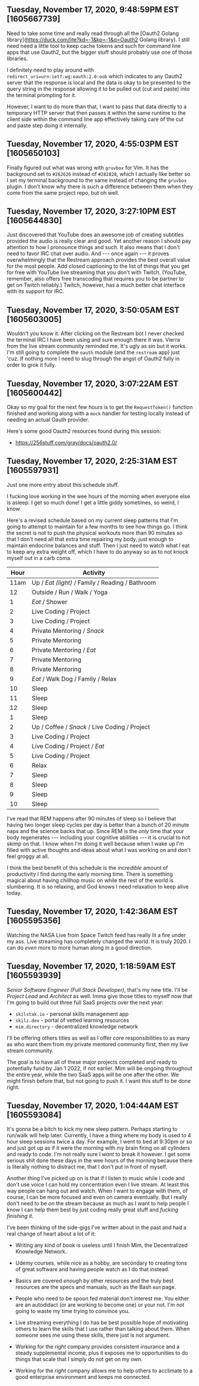 ## Tuesday, November 17, 2020, 9:48:59PM EST [1605667739]

Need to take some time and really read through all the [Oauth2 Golang
library](https://duck.com/lite?kd=-1&kp=-1&q=Oauth2 Golang library). I
still need need a little tool to keep cache tokens and such for command
line apps that use Oauth2, but the bigger stuff should probably use one
of those libraries.

I definitely need to play around with
`redirect_uri=urn:ietf:wg:oauth:2.0:oob` which indicates to any Oauth2
server that the response is local and the data is okay to be presented
to the query string in the response allowing it to be pulled out (cut
and paste) into the terminal prompting for it. 

However, I want to do more than that, I want to pass that data directly
to a temporary HTTP server that then passes it within the same runtime
to the client side within the command line app effectively taking care
of the cut and paste step doing it internally.

## Tuesday, November 17, 2020, 4:55:03PM EST [1605650103]

Finally figured out what was wrong with `gruvbox` for Vim. It has the
background set to `#262626` instead of `#282828`, which I actually like
better so I set my terminal background to the same instead of changing
the `gruvbox` plugin. I don't know why there is such a difference
between them when they come from the same project repo, but oh well.

## Tuesday, November 17, 2020, 3:27:10PM EST [1605644830]

Just discovered that YouTube does an awesome job of creating subtitles
provided the audio is really clear and good. Yet another reason I should
pay attention to how I pronounce things and such. It also means that I
don't need to favor IRC chat over audio. And --- once again --- it
proves overwhelmingly that the Restream approach provides the best
overall value for the most people. Add closed captioning to the list of
things that you get for free with YouTube live streaming that you don't
with Twitch. (YouTube, remember, also offers free transcoding that
requires you to be partner to get on Twitch reliably.) Twitch, however,
has a much better chat interface with its support for IRC. 

## Tuesday, November 17, 2020, 3:50:05AM EST [1605603005]

Wouldn't you know it. After clicking on the Restream bot I never checked
the terminal IRC I have been using and sure enough there it was. Vierra
from the live stream community reminded me. It's ugly as sin but it
works. I'm still going to complete the `oauth` module (and the
`restream` app) just 'cuz. If nothing more I need to slug through the
angst of Oauth2 fully in order to grok it fully.

## Tuesday, November 17, 2020, 3:07:22AM EST [1605600442]

Okay so my goal for the next few hours is to get the `RequestToken()`
function finished and working along with a `mock` handler for testing
locally instead of needing an actual Oauth provider.

Here's some good Oauth2 resources found during this session:

* <https://256stuff.com/gray/docs/oauth2.0/>

## Tuesday, November 17, 2020, 2:25:31AM EST [1605597931]

Just one more entry about this schedule stuff.

I fucking love working in the wee hours of the morning when everyone
else is asleep. I get so much done! I get a little giddy sometimes, so
weird, I know. 

Here's a revised schedule based on my current sleep patterns that I'm
going to attempt to maintain for a few months to see how things go. I
think the secret is not to push the physical workouts more than 90
minutes so that I don't need all that extra time repairing my body, just
enough to maintain endocrine balances and stuff. Then I just need to
watch what I eat to keep any extra weight off, which I have to do anyway
so as to not knock myself out in a carb coma.

Hour|Activity
-|-
11am| Up / *Eat (light)* / Family / Reading / Bathroom
12  | Outside / Run / Walk / Yoga
1   | *Eat* / Shower
2   | Live Coding / Project
3   | Live Coding / Project
4   | Private Mentoring / *Snack*
5   | Private Mentoring
6   | Private Mentoring / *Eat*
7   | Private Mentoring
8   | Private Mentoring
9   | *Eat* / Walk Dog / Family / Relax
10  | Sleep
11  | Sleep
12  | Sleep
1   | Sleep
2   | Up / Coffee / *Snack* / Live Coding / Project
3   | Live Coding / Project
4   | Live Coding / Project / *Eat*
5   | Live Coding / Project
6   | Relax
7   | Sleep
8   | Sleep
9   | Sleep
10  | Sleep

I've read that REM happens after 90 minutes of sleep so I believe that
having two longer sleep cycles per day is better than a bunch of 20
minute naps and the science backs that up. Since REM is the *only* time
that your body regenerates --- including your cognitive abilities --- it
is crucial to not skimp on that. I know when I'm doing it well because
when I wake up I'm filled with active thoughts and ideas about what I
was working on and don't feel groggy at all.

I think the best benefit of this schedule is the *incredible* amount of
productivity I find during the early morning time. There is something
magical about having chillhop music on while the rest of the world is
slumbering. It is so relaxing, and God knows I need relaxation to keep
alive today.

## Tuesday, November 17, 2020, 1:42:36AM EST [1605595356]

Watching the NASA Live from Space Twitch feed has really lit a fire
under my ass. Live streaming has completely changed the world. It is
truly 2020. I can do *even* more to more human along in a good
direction.

## Tuesday, November 17, 2020, 1:18:59AM EST [1605593939]

*Senior Software Engineer (Full Stack Developer)*, that's my new title.
I'll be *Project Lead* and *Architect* as well. Imma give those titles to
myself now that I'm going to build out three full SaaS projects over the
next year:

* `skilstak.io` - personal skills management app
* `skilz.dev` - portal of vetted learning resources
* `mim.directory` - decentralized knowledge network

I'll be offering others titles as well as I offer core responsibilities
to as many as who want them from my private mentored community first,
then my live stream community. 

The goal is to have all of these major projects completed and ready to
potentially fund by Jan 1 2022, if not earlier. Mim will be ongoing
throughout the entire year, while the two SaaS apps will be one after
the other. We might finish before that, but not going to push it. I want
this stuff to be done right.

## Tuesday, November 17, 2020, 1:04:44AM EST [1605593084]

It's gonna be a bitch to kick my new sleep pattern. Perhaps starting to
run/walk will help later. Currently, I have a thing where my body is
used to 4 hour sleep sessions twice a day. For example, I went to bed at
9:30pm or so and just got up as if it were the morning with my brain
firing on all cylinders and ready to code. I'm not really sure I *want*
to break it however. I get some serious shit done these days in the wee
hours of the morning because there is literally nothing to distract me,
that I don't put in front of myself.

Another thing I've picked up on is that if I listen to music while I
code and don't use voice I can hold my concentration even I live stream.
At least this way people can hang out and watch. When I want to engage
with them, of course, I can be more focused and even on camera
eventually. But I really don't need to be *on* the stream because as
much as I want to help people I know I can help them best by just coding
really great stuff and *fucking finishing it.*

I've been thinking of the side-gigs I've written about in the past and
had a real change of heart about a lot of it:

* Writing any kind of book is useless until I finish Mim, the
  Decentralized Knowledge Network.

* Udemy courses, while nice as a hobby, are secondary to creating tons of
  great software and having people watch as I do that instead.

* Basics are covered *enough* by other resources and the truly best
  resources are the specs and manuals, such as the Bash `man` page.

* People who need to be spoon fed material don't interest me. You either
  are an autodidact (or are working to become one) or your not. I'm not
  going to waste my time trying to convince you.

* Live streaming everything I do has be best possible hope of motivating
  others to learn the skills that I use rather than talking about them.
  When someone sees me using these skills, there just is not argument.

* Working for the *right* company provides consistent insurance and a
  steady supplemental income, plus it exposes me to opportunities to do
  things that scale that I simply do not get on my own.

* Working for the *right* company allows me to help others to acclimate
  to a good enterprise environment and keeps me connected.


